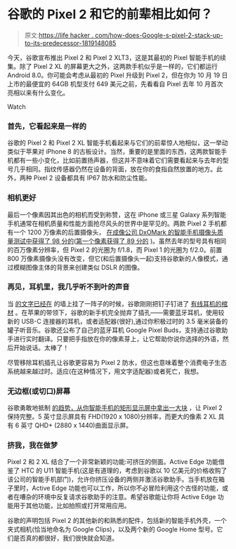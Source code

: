 # 谷歌的 Pixel 2 和它的前辈相比如何？

> 原文:[https://life hacker . com/how-does-Google-s-pixel-2-stack-up-to-its-predecessor-1819148085](https://lifehacker.com/how-does-google-s-pixel-2-stack-up-to-its-predecessor-1819148085)

今天，谷歌宣布推出 Pixel 2 和 Pixel 2 XLT3，这是其最初的 Pixel 智能手机的续集。除了 Pixel 2 XL 的屏幕更大之外，这两款手机似乎是一样的，它们都运行 Android 8.0。你可能会考虑从最初的 Pixel 升级到 Pixel 2，但在你为 10 月 19 日上市的最便宜的 64GB 机型支付 649 美元之前，先看看自 Pixel 去年 10 月首次亮相以来有什么变化。

Watch

### **首先，它看起来是一样的**

谷歌的 Pixel 2 和 Pixel 2 XL 智能手机看起来与它们的前辈惊人地相似，这一举动类似于苹果对 iPhone 8 的古板设计。当然，重要的是里面的东西，这两款智能手机都有一些小变化，比如前置扬声器，但这并不意味着它们需要看起来与去年的型号几乎相同。指纹传感器仍然在设备的背面，放在你的食指自然放置的地方。此外，两种 Pixel 2 设备都具有 IP67 防水和防尘性能。

### **相机更好**

最后一个像素因其出色的相机而受到称赞，这在 iPhone 或三星 Galaxy 系列智能手机通常在相机质量和性能方面抢尽风头的世界中是罕见的。两款 Pixel 2 手机都有一个 1200 万像素的后置摄像头， [在成像公司 DxOMark 的智能手机摄像头质量测试中获得了 98 分的](https://www.dxomark.com/google-pixel-2-reviewed-sets-new-record-smartphone-camera-quality/)([第一个像素获得了 89 分的](https://gizmodo.com/the-google-pixel-is-too-dumb-and-ugly-to-replace-your-i-1787877249) )。虽然去年的型号具有相同的百万像素分辨率，但 Pixel 2 的光圈为 f/1.8，而 Pixel 1 的光圈为 f/2.0。前置 800 万像素摄像头没有改变，但它(和后置摄像头一起)支持谷歌新的人像模式，通过模糊图像主体的背景来创建类似 DSLR 的图像。

### **再见，耳机里，我几乎听不到叶的声音**

当 [的文字已经在](https://lifehacker.com/keep-your-classic-cans-alive-with-a-bluetooth-clip-on-1796222983) 的墙上挂了一阵子的时候，谷歌刚刚把钉子钉进了 [有线耳机的棺材](https://lifehacker.com/the-simple-pleasure-of-wireless-headphones-1792020630) 。在苹果的带领下，谷歌的新手机完全抛弃了插孔——需要蓝牙耳机，使用较新的 USB-C 连接器的耳机，或者适配器(很好),通过你积极过时的 3.5 毫米装备的罐子听音乐。谷歌还公布了自己的蓝牙耳机 Google Pixel Buds，支持通过谷歌助手进行实时翻译。只要把手指放在你的像素芽上，让它帮助你说你选择的外语，然后开始说话。太棒了！

尽管移除耳机插孔让谷歌更容易为 Pixel 2 防水，但这也意味着整个消费电子生态系统越来越过时。适应(在这种情况下，用文字适配器)或者死亡，我想。

### **无边框(或切口)屏幕**

谷歌勇敢地抵制 [的趋势，从你智能手机的矩形显示屏中拿出一大块](https://gizmodo.com/im-going-to-buy-the-iphone-x-and-i-hate-myself-for-it-1804418016) ，让 Pixel 2 保持完整。5 英寸显示屏具有 FHD(1920 x 1080)分辨率，而更大的像素 2 XL 具有 6 英寸 QHD+ (2880 x 1440)曲面显示屏。

### **挤我，我在做梦**

Pixel 2 和 2 XL 结合了一个非常新颖的功能:可挤压的侧面。Active Edge 功能借鉴了 HTC 的 U11 智能手机(这是有道理的，考虑到谷歌以 10 亿美元的价格收购了该公司的智能手机部门)，允许你挤压设备的两侧并激活谷歌助手。当手机放在箱子里时，Active Edge 功能也可以工作，所以你不必冒险利用这个古怪的功能，或者在嘈杂的环境中反复请求谷歌助手的注意。希望谷歌能让你将 Active Edge 功能用于其他功能，比如拍照或打开常用应用。

谷歌的声明包括 Pixel 2 的其他新的和熟悉的配件，包括新的智能手机外壳，一个夹式相机(恰当地命名为 Google Clips)，以及两个新的 Google Home 型号。它们是否真的都很好，我们很快就会知道。